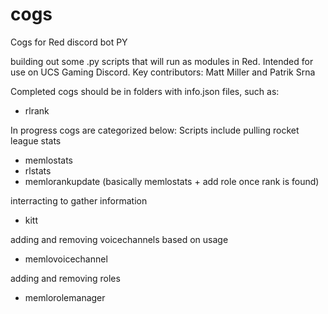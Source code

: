# cogs
Cogs for Red discord bot PY

building out some .py scripts that will run as modules in Red.  Intended for use on UCS Gaming Discord.  Key contributors: Matt Miller and Patrik Srna

Completed cogs should be in folders with info.json files, such as:
  - rlrank

In progress cogs are categorized below:
Scripts include pulling rocket league stats
  - memlostats
  - rlstats
  - memlorankupdate (basically memlostats + add role once rank is found)

interracting to gather information
  - kitt

adding and removing voicechannels based on usage
  - memlovoicechannel

adding and removing roles
  - memlorolemanager
